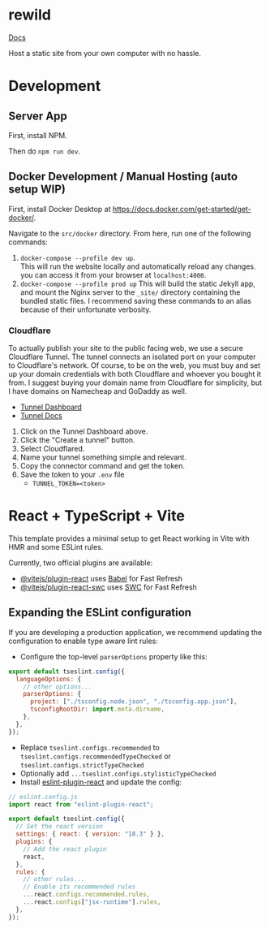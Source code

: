 # rewild

[Docs](https://docs.google.com/document/d/1D5ddyvPQDwAFBVkzT5l-4JANpnm1M-E--sHL5aKveW4/edit?tab=t.0)

Host a static site from your own computer with no hassle.

# Development

## Server App

First, install NPM.

Then do `npm run dev`. 

## Docker Development / Manual Hosting (auto setup WIP)

First, install Docker Desktop at https://docs.docker.com/get-started/get-docker/.

Navigate to the `src/docker` directory. From here, run one of the following commands:
1.  `docker-compose --profile dev up`.  
This will run the website locally and automatically reload any changes. you can access it from your browser at `localhost:4000`.
1.   `docker-compose --profile prod up` This will build the static Jekyll app, and mount the Nginx server to the `_site/` directory containing the bundled static files. 
I recommend saving these commands to an alias because of their unfortunate verbosity.

### Cloudflare
To actually publish your site to the public facing web, we use a secure Cloudflare Tunnel.
The tunnel connects an isolated port on your computer to Cloudflare's network. 
Of course, to be on the web, you must buy and set up your domain credentials with both Cloudflare and whoever you bought it from. 
I suggest buying your domain name from Cloudflare for simplicity, but I have domains on Namecheap and GoDaddy as well.
- [Tunnel Dashboard](https://one.dash.cloudflare.com/ad71e39cf0ae1bd7f311f61bb5f86ceb/networks/tunnels)
- [Tunnel Docs](https://one.dash.cloudflare.com/ad71e39cf0ae1bd7f311f61bb5f86ceb/networks/tunnels)

1. Click on the Tunnel Dashboard above.
1. Click the "Create a tunnel" button.
1. Select Cloudflared.
1. Name your tunnel something simple and relevant.
1. Copy the connector command and get the token.
1. Save the token to your `.env` file 
    - `TUNNEL_TOKEN=<token>`

# React + TypeScript + Vite

This template provides a minimal setup to get React working in Vite with HMR and some ESLint rules.

Currently, two official plugins are available:

- [@vitejs/plugin-react](https://github.com/vitejs/vite-plugin-react/blob/main/packages/plugin-react/README.md) uses [Babel](https://babeljs.io/) for Fast Refresh
- [@vitejs/plugin-react-swc](https://github.com/vitejs/vite-plugin-react-swc) uses [SWC](https://swc.rs/) for Fast Refresh

## Expanding the ESLint configuration

If you are developing a production application, we recommend updating the configuration to enable type aware lint rules:

- Configure the top-level `parserOptions` property like this:

```js
export default tseslint.config({
  languageOptions: {
    // other options...
    parserOptions: {
      project: ["./tsconfig.node.json", "./tsconfig.app.json"],
      tsconfigRootDir: import.meta.dirname,
    },
  },
});
```

- Replace `tseslint.configs.recommended` to `tseslint.configs.recommendedTypeChecked` or `tseslint.configs.strictTypeChecked`
- Optionally add `...tseslint.configs.stylisticTypeChecked`
- Install [eslint-plugin-react](https://github.com/jsx-eslint/eslint-plugin-react) and update the config:

```js
// eslint.config.js
import react from "eslint-plugin-react";

export default tseslint.config({
  // Set the react version
  settings: { react: { version: "18.3" } },
  plugins: {
    // Add the react plugin
    react,
  },
  rules: {
    // other rules...
    // Enable its recommended rules
    ...react.configs.recommended.rules,
    ...react.configs["jsx-runtime"].rules,
  },
});
```
